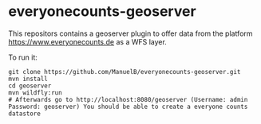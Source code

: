 # everyonecounts-geoserver
This repositors contains a geoserver plugin to offer data from the platform https://www.everyonecounts.de as a WFS layer.

To run it:

```
git clone https://github.com/ManuelB/everyonecounts-geoserver.git
mvn install
cd geoserver
mvn wildfly:run
# Afterwards go to http://localhost:8080/geoserver (Username: admin Password: geoserver) You should be able to create a everyone counts datastore
```
